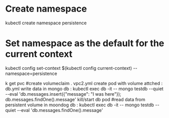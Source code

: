 
# Create namespace
kubectl create namespace persistence
# Set namespace as the default for the current context
kubectl config set-context $(kubectl config current-context) --namespace=persistence

k get pvc
#create volumeclaim . vpc2.yml
create pod with volume attched : db.yml
write data in mongo db : 
kubectl exec db -it -- mongo testdb --quiet --eval  'db.messages.insert({"message": "I was here"}); db.messages.findOne().message'
kill/start db pod
#read data from persistent volume in moondog db :
kubectl exec db -it -- mongo testdb --quiet --eval 'db.messages.findOne().message'